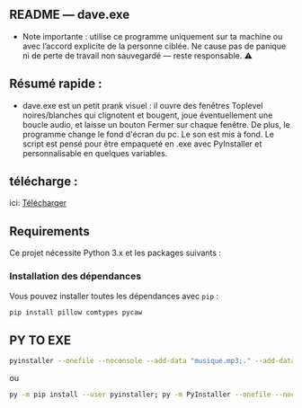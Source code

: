 ## README — dave.exe
- Note importante : utilise ce programme uniquement sur ta machine ou avec l’accord explicite de la personne ciblée. Ne cause pas de panique ni de perte de travail non sauvegardé — reste responsable. ⚠️

## Résumé rapide :
- dave.exe est un petit prank visuel : il ouvre des fenêtres Toplevel noires/blanches qui clignotent et bougent, joue éventuellement une boucle audio, et laisse un bouton Fermer sur chaque fenêtre. De plus, le programme change le fond d'écran du pc. Le son est mis à fond. Le script est pensé pour être empaqueté en .exe avec PyInstaller et personnalisable en quelques variables.

## télécharge : 
ici: [Télécharger](https://www.mediafire.com/file/5h1jfq2mkyry95s/dave_land.exe/file)

## Requirements

Ce projet nécessite Python 3.x et les packages suivants :

### Installation des dépendances

Vous pouvez installer toutes les dépendances avec `pip` :

```bash
pip install pillow comtypes pycaw
```
## PY TO EXE

```bash
pyinstaller --onefile --noconsole --add-data "musique.mp3;." --add-data "musique2.mp3;." --add-data "prank.jpg;." --icon=icone.ico main.py
```
ou
```bash
py -m pip install --user pyinstaller; py -m PyInstaller --onefile --noconsole --add-data "musique.mp3;." --add-data "musique2.MP3;." --add-data "prank.jpg;." --icon=icone.ico main.py


